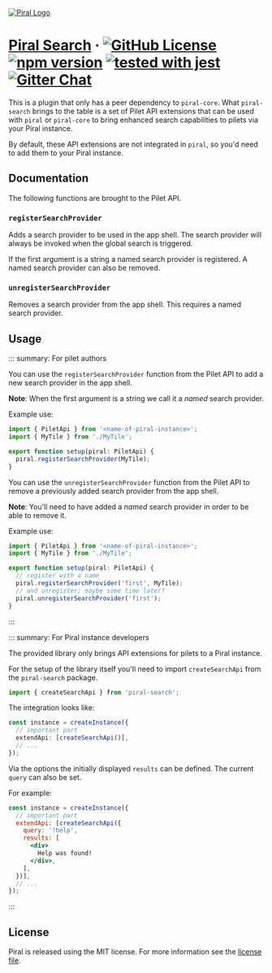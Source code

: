 [![Piral Logo](https://github.com/smapiot/piral/raw/master/docs/assets/logo.png)](https://piral.io)

# [Piral Search](https://piral.io) &middot; [![GitHub License](https://img.shields.io/badge/license-MIT-blue.svg)](https://github.com/smapiot/piral/blob/master/LICENSE) [![npm version](https://img.shields.io/npm/v/piral-search.svg?style=flat)](https://www.npmjs.com/package/piral-search) [![tested with jest](https://img.shields.io/badge/tested_with-jest-99424f.svg)](https://jestjs.io) [![Gitter Chat](https://badges.gitter.im/gitterHQ/gitter.png)](https://gitter.im/piral-io/community)

This is a plugin that only has a peer dependency to `piral-core`. What `piral-search` brings to the table is a set of Pilet API extensions that can be used with `piral` or `piral-core` to bring enhanced search capabilities to pilets via your Piral instance.

By default, these API extensions are not integrated in `piral`, so you'd need to add them to your Piral instance.

## Documentation

The following functions are brought to the Pilet API.

### `registerSearchProvider`

Adds a search provider to be used in the app shell. The search provider will always be invoked when the global search is triggered.

If the first argument is a string a named search provider is registered. A named search provider can also be removed.

### `unregisterSearchProvider`

Removes a search provider from the app shell. This requires a named search provider.

## Usage

::: summary: For pilet authors

You can use the `registerSearchProvider` function from the Pilet API to add a new search provider in the app shell.

**Note**: When the first argument is a string we call it a *named* search provider.

Example use:

```ts
import { PiletApi } from '<name-of-piral-instance>';
import { MyTile } from './MyTile';

export function setup(piral: PiletApi) {
  piral.registerSearchProvider(MyTile);
}
```

You can use the `unregisterSearchProvider` function from the Pilet API to remove a previously added search provider from the app shell.

**Note**: You'll need to have added a *named* search provider in order to be able to remove it.

Example use:

```ts
import { PiletApi } from '<name-of-piral-instance>';
import { MyTile } from './MyTile';

export function setup(piral: PiletApi) {
  // register with a name
  piral.registerSearchProvider('first', MyTile);
  // and unregister; maybe some time later?
  piral.unregisterSearchProvider('first');
}
```

:::

::: summary: For Piral instance developers

The provided library only brings API extensions for pilets to a Piral instance.

For the setup of the library itself you'll need to import `createSearchApi` from the `piral-search` package.

```ts
import { createSearchApi } from 'piral-search';
```

The integration looks like:

```ts
const instance = createInstance({
  // important part
  extendApi: [createSearchApi()],
  // ...
});
```

Via the options the initially displayed `results` can be defined. The current `query` can also be set.

For example:

```jsx
const instance = createInstance({
  // important part
  extendApi: [createSearchApi({
    query: '!help',
    results: [
      <div>
        Help was found!
      </div>,
    ],
  })],
  // ...
});
```

:::

## License

Piral is released using the MIT license. For more information see the [license file](./LICENSE).
